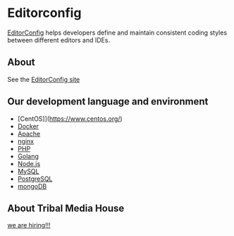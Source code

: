 # Editorconfig

[EditorConfig](http://editorconfig.org/) helps developers define and maintain consistent coding styles between different editors and IDEs.

## About

See the [EditorConfig site](http://editorconfig.org/)

## Our development language and environment

* [CentOS]](https://www.centos.org/)
* [Docker](https://www.docker.com/)
* [Apache](https://httpd.apache.org/)
* [nginx](https://nginx.org/)
* [PHP](http://php.net/)
* [Golang](https://golang.org/)
* [Node.js](https://nodejs.org/ja/)
* [MySQL](https://www.mysql.com/)
* [PostgreSQL](https://www.postgresql.org/)
* [mongoDB](https://www.mongodb.com/)

## About Tribal Media House

[we are hiring!!!](http://www.tribalmedia.co.jp/recruit/)

